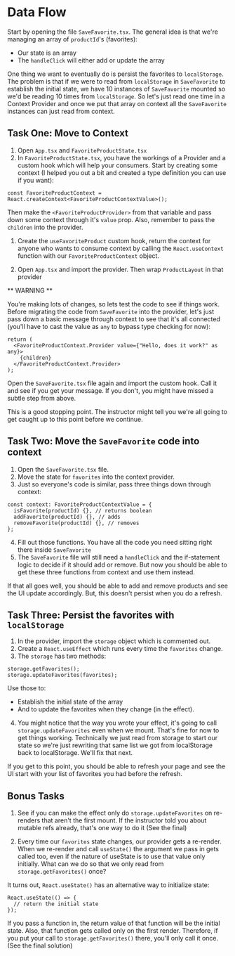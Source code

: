 # Data Flow

Start by opening the file `SaveFavorite.tsx`. The general idea is that we're managing an array of `productId`'s (favorites):

- Our state is an array
- The `handleClick` will either add or update the array

One thing we want to eventually do is persist the favorites to `localStorage`. The problem is that if we were to read from `localStorage` in `SaveFavorite` to establish the initial state, we have 10 instances of `SaveFavorite` mounted so we'd be reading 10 times from `localStorage`. So let's just read one time in a Context Provider and once we put that array on context all the `SaveFavorite` instances can just read from context.

## Task One: Move to Context

1. Open `App.tsx` and `FavoriteProductState.tsx`
2. In `FavoriteProductState.tsx`, you have the workings of a Provider and a custom hook which will help your consumers. Start by creating some context (I helped you out a bit and created a type definition you can use if you want):

```tsx
const FavoriteProductContext = React.createContext<FavoriteProductContextValue>();
```

Then make the `<FavoriteProductProvider>` from that variable and pass down some context through it's `value` prop. Also, remember to pass the `children` into the provider.

1. Create the `useFavoriteProduct` custom hook, return the context for anyone who wants to consume context by calling the `React.useContext` function with our `FavoriteProductContext` object.

2. Open `App.tsx` and import the provider. Then wrap `ProductLayout` in that provider

** WARNING **

You're making lots of changes, so lets test the code to see if things work. Before migrating the code from `SaveFavorite` into the provider, let's just pass down a basic message through context to see that it's all connected (you'll have to cast the value as `any` to bypass type checking for now):

```tsx
return (
  <FavoriteProductContext.Provider value={"Hello, does it work?" as any}>
    {children}
  </FavoriteProductContext.Provider>
);
```

Open the `SaveFavorite.tsx` file again and import the custom hook. Call it and see if you get your message. If you don't, you might have missed a subtle step from above.

This is a good stopping point. The instructor might tell you we're all going to get caught up to this point before we continue.

## Task Two: Move the `SaveFavorite` code into context

1. Open the `SaveFavorite.tsx` file.
2. Move the state for `favorites` into the context provider.
3. Just so everyone's code is similar, pass three things down through context:

```tsx
const context: FavoriteProductContextValue = {
  isFavorite(productId) {}, // returns boolean
  addFavorite(productId) {}, // adds
  removeFavorite(productId) {}, // removes
};
```

4. Fill out those functions. You have all the code you need sitting right there inside `SaveFavorite`
5. The `SaveFavorite` file will still need a `handleClick` and the if-statement logic to decide if it should add or remove. But now you should be able to get these three functions from context and use them instead.

If that all goes well, you should be able to add and remove products and see the UI update accordingly. But, this doesn't persist when you do a refresh.

## Task Three: Persist the favorites with `localStorage`

1. In the provider, import the `storage` object which is commented out.
2. Create a `React.useEffect` which runs every time the `favorites` change.
3. The `storage` has two methods:

```tsx
storage.getFavorites();
storage.updateFavorites(favorites);
```

Use those to:

- Establish the initial state of the array
- And to update the favorites when they change (in the effect).

4. You might notice that the way you wrote your effect, it's going to call `storage.updateFavorites` even when we mount. That's fine for now to get things working. Technically we just read from storage to start our state so we're just rewriting that same list we got from localStorage back to localStorage. We'll fix that next.

If you get to this point, you should be able to refresh your page and see the UI start with your list of favorites you had before the refresh.

## Bonus Tasks

1. See if you can make the effect only do `storage.updateFavorites` on re-renders that aren't the first mount. If the instructor told you about mutable refs already, that's one way to do it (See the final)

2. Every time our `favorites` state changes, our provider gets a re-render. When we re-render and call `useState()` the argument we pass in gets called too, even if the nature of useState is to use that value only initially. What can we do so that we only read from `storage.getFavorites()` once?

It turns out, `React.useState()` has an alternative way to initialize state:

```tsx
React.useState(() => {
  // return the initial state
});
```

If you pass a function in, the return value of that function will be the initial state. Also, that function gets called only on the first render. Therefore, if you put your call to `storage.getFavorites()` there, you'll only call it once. (See the final solution)
